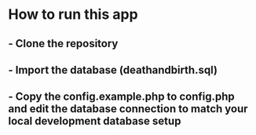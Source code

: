 # How to run this app
## - Clone the repository
## - Import the database (deathandbirth.sql)
## - Copy the config.example.php to config.php and edit the database connection to match your local development database setup

